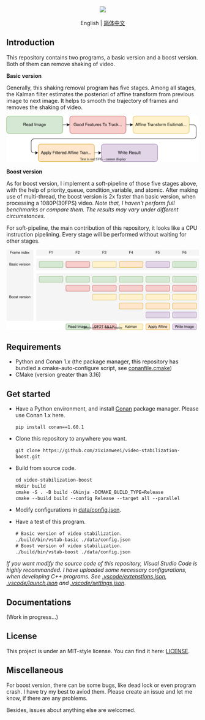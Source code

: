 <div align=center>
  <a href="https://git.io/typing-svg">
    <img src="https://readme-typing-svg.demolab.com?font=Fira+Code&weight=600&size=24&duration=1&pause=0&color=000000&center=true&vCenter=true&width=435&lines=video-stabilization&repeat=false"/>
  </a>
</div>

<p align="center">
English | <a href="README_zh-CN.md">简体中文</a>
</p>

## Introduction

This repository contains two programs, a basic version and a boost version. Both of them can remove shaking of video.

**Basic version**

Generally, this shaking removal program has five stages. Among all stages, the Kalman filter estimates the posteriori of affine transform from previous image to next image. It helps to smooth the trajectory of frames and removes the shaking of video.

<div align=center>
  <img src="doc/basic-process-pipeline.svg">
</div>

**Boost version**

As for boost version, I implement a soft-pipeline of those five stages above, with the help of priority_queue, condition_variable, and atomic. After making use of multi-thread, the boost version is 2x faster than basic version, when processing a 1080P(30FPS) video. *Note that, I haven't perform full benchmarks or compare them. The results may vary under different circumstances.*

For soft-pipeline, the main contribution of this repository, it looks like a CPU instruction pipelining. Every stage will be performed  without waiting for other stages.

<div align=center>
  <img src="doc/basic-boost-compare.svg">
</div>

## Requirements

+ Python and Conan 1.x (the package manager, this repository has bundled a cmake-auto-configure script, see [conanfile.cmake](conanfile.cmake))
+ CMake (version greater than 3.16)

## Get started

+ Have a Python environment, and install [Conan](https://conan.io/) package manager. Please use Conan 1.x here.
  
  ```shell
  pip install conan==1.60.1
  ```

+ Clone this repository to anywhere you want.

  ```shell
  git clone https://github.com/zixianweei/video-stabilization-boost.git
  ```

+ Build from source code.

  ```shell
  cd video-stabilization-boost
  mkdir build
  cmake -S . -B build -GNinja -DCMAKE_BUILD_TYPE=Release
  cmake --build build --config Release --target all --parallel
  ```

+ Modify configurations in [data/config.json](data/config.json).

+ Have a test of this program.

  ```shell
  # Basic version of video stabilization.
  ./build/bin/vstab-basic ./data/config.json
  # Boost version of video stabilization.
  ./build/bin/vstab-boost ./data/config.json
  ```

*If you want modify the source code of this repository, Visual Studio Code is highly recommanded. I have uploaded some necessary configurations, when developing C++ programs. See [.vscode/extenstions.json](.vscode/extenstions.json), [.vscode/launch.json](.vscode/launch.json) and [.vscode/settings.json](.vscode/settings.json).*

## Documentations

(Work in progress...)

## License

This project is under an MIT-style license. You can find it here: [LICENSE](LICENSE).

## Miscellaneous

For boost version, there can be some bugs, like dead lock or even program crash. I have try my best to aviod them. Please create an issue and let me know, if there are any problems.

Besides, issues about anything else are welcomed.
